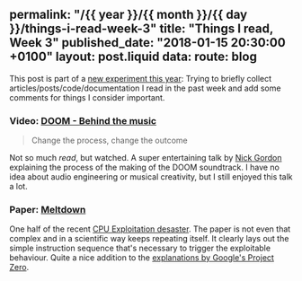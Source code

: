 permalink: "/{{ year }}/{{ month }}/{{ day }}/things-i-read-week-3"
title: "Things I read, Week 3"
published_date: "2018-01-15 20:30:00 +0100"
layout: post.liquid
data:
  route: blog
---

This post is part of a [new experiment this year](/2018/01/08/things-i-read-week-2/index.html):
Trying to briefly collect articles/posts/code/documentation I read in the past week and add some comments for things I consider important.

### Video: [DOOM - Behind the music](https://www.youtube.com/watch?v=U4FNBMZsqrY)

> Change the process, change the outcome


Not so much _read_, but watched.
A super entertaining talk by [Nick Gordon](https://twitter.com/Nick_Gordon) explaining the process of the making of the DOOM soundtrack.
I have no idea about audio engineering or musical creativity, but I still enjoyed this talk a lot.

### Paper: [Meltdown](https://meltdownattack.com/meltdown.pdf)

One half of the recent [CPU Exploitation desaster](https://meltdownattack.com/).
The paper is not even that complex and in a scientific way keeps repeating itself.
It clearly lays out the simple instruction sequence that's necessary to trigger the exploitable behaviour.
Quite a nice addition to the [explanations by Google's Project Zero](https://googleprojectzero.blogspot.de/2018/01/reading-privileged-memory-with-side.html).
